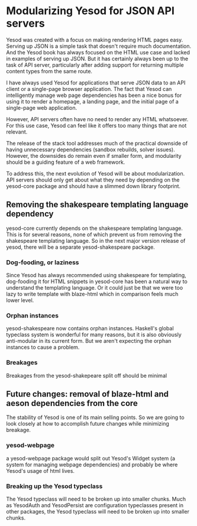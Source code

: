 # Modularizing Yesod for JSON API servers

Yesod was created with a focus on making rendering HTML pages easy.
Serving up JSON is a simple task that doesn't require much documentation.
And the Yesod book has always focused on the HTML use case and lacked in examples of serving up JSON.
But it has certainly always been up to the task of API server, particularly after adding support for returning multiple content types from the same route.

I have always used Yesod for applications that serve JSON data to an API client or a single-page browser application.
The fact that Yesod can intelligently manage web page dependencies has been a nice bonus for using it to render a homepage, a landing page, and the initial page of a single-page web application.

However, API servers often have no need to render any HTML whatsoever.
For this use case, Yesod can feel like it offers too many things that are not relevant.

The release of the stack tool addresses much of the practical downside of having unnecessary dependencies (sandbox rebuilds, solver issues). However, the downsides do remain even if smaller form, and modularity should be a guiding feature of a web framework.

To address this, the next evolution of Yesod will be about modularization. API servers should only get about what they need by depending on the yesod-core package and should have a slimmed down library footprint.


## Removing the shakespeare templating language dependency

yesod-core currently depends on the shakespeare templating language.
This is for several reasons, none of which prevent us from removing the shakespeare templating language.
So in the next major version release of yesod, there will be a separate yesod-shakespeare package.

### Dog-fooding, or laziness

Since Yesod has always recommended using shakespeare for templating, dog-fooding it for HTML snippets in yesod-core has been a natural way to understand the templating language.
Or it could just be that we were too lazy to write template with blaze-html which in comparison feels much lower level.

### Orphan instances

yesod-shakespeare now contains orphan instances. Haskell's global typeclass system is wonderful for many reasons, but it is also obviously anti-modular in its current form.
But we aren't expecting the orphan instances to cause a problem.

### Breakages

Breakages from the yesod-shakepeare split off should be minimal


## Future changes: removal of blaze-html and aeson dependencies from the core

The stability of Yesod is one of its main selling points.
So we are going to look closely at how to accomplish future changes while minimizing breakage.

### yesod-webpage

a yesod-webpage package would split out Yesod's Widget system (a system for managing webpage dependencies) and probably be where Yesod's usage of html lives.

### Breaking up the Yesod typeclass

The Yesod typeclass will need to be broken up into smaller chunks. Much as YesodAuth and YesodPersist are configuration typeclasses present in other packages, the Yesod typeclass will need to be broken up into smaller chunks.
